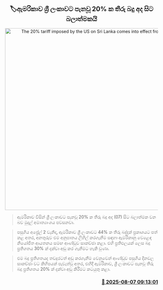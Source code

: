 <p align='center'><b><h2 align='center' title='The 20% tariff imposed by the US on Sri Lanka comes into effect from today.'>🏷ඇමරිකාව ශ්‍රී ලංකාවට පැනවූ 20% ක තීරු බදු අද සිට බලාත්මකයි</h2></b></p>
<p align='center'><img src='https://helakuru.sgp1.cdn.digitaloceanspaces.com/esana/images/lib/srilanka-us-archived.jpg' width='600' alt='The 20% tariff imposed by the US on Sri Lanka comes into effect from today.'></p>

> ඇමරිකාව විසින් ශ්‍රී ලංකාවට පැනවූ 20% ක තීරු බදු අද (07) සිට බලාත්මක වන බව මුදල් අමාත්‍යාංශය පවසනවා.

> පසුගිය අප්‍රේල් 2 වැනිදා, ඇමරිකාව ශ්‍රී ලංකාවට 44% ක තීරු බද්දක් ප්‍රකාශයට පත් කළ අතර, අනතුරුව එම අනුපාතය ලිහිල් කරගැනීම සඳහා ඇමරිකානු වෙළෙඳ නියෝජිත ආයතනය සමඟ ආණ්ඩුව සාකච්ඡා කළා. එහි ප්‍රතිඵලයක් ලෙස බදු ප්‍රතිශතය 30% ක් දක්වා අඩු කර ගැනීමට හැකි වුණා.

> එම බදු ප්‍රතිශතයද තවදුරටත් අඩු කරගැනීම වෙනුවෙන් ආණ්ඩුව පසුගිය දිනවල සාකච්ඡා වට කිහිපයක් පැවැත්වූ අතර, එහිදී ඇමරිකාව, ශ්‍රී ලංකාවට පැනවූ තීරු බදු ප්‍රතිශතය 20% ක් දක්වා අඩු කිරීමට කටයුතු කළා.



<h3 align='right'><a href='https://www.helakuru.lk/esana/p/112523/'>📅 2025-08-07 09:13:01</a></h3>
